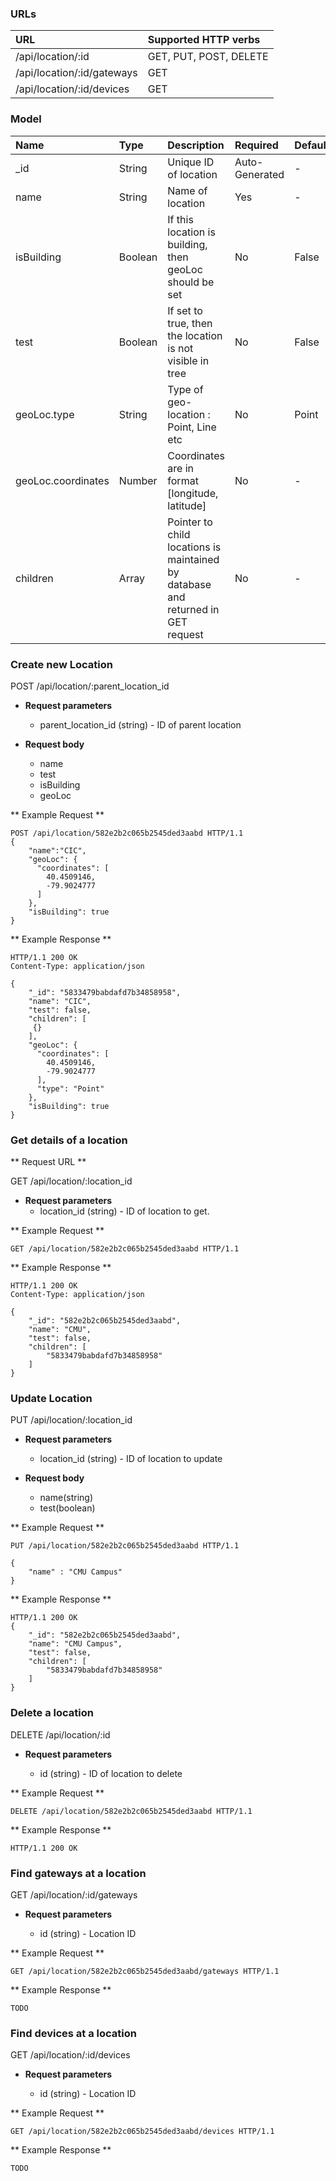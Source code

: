 ### URLs

|URL | Supported HTTP verbs|
|:----------|:-----|
|/api/location/:id | GET, PUT, POST, DELETE|
|/api/location/:id/gateways| GET|
|/api/location/:id/devices| GET|

### Model
| Name | Type | Description | Required | Default|
|:----------|:-----|:------------|:-----|:-------|
|_id|String| Unique ID of location| Auto-Generated|-|
|name|String| Name of location| Yes|-|
|isBuilding|Boolean| If this location is building, then geoLoc should be set| No | False|
|test | Boolean| If set to true, then the location is not visible in tree| No | False|
|geoLoc.type | String| Type of geo-location : Point, Line etc| No| Point|
|geoLoc.coordinates|Number| Coordinates are in format [longitude, latitude]| No| -| 
|children| Array | Pointer to child locations is maintained by database and returned in GET request|No | -|


### Create new Location 

<span class ="operation">POST /api/location/:parent_location_id </span>

- **Request parameters**
	* parent_location_id (string) - ID of parent location

- **Request body**
	* name 
	* test
    * isBuilding
    * geoLoc


** Example Request **
```http
POST /api/location/582e2b2c065b2545ded3aabd HTTP/1.1
{
	"name":"CIC",
    "geoLoc": {
      "coordinates": [
        40.4509146,
        -79.9024777
      ]     
    },
    "isBuilding": true
}
```

** Example Response **
```http
HTTP/1.1 200 OK
Content-Type: application/json

{
    "_id": "5833479babdafd7b34858958",
    "name": "CIC",
    "test": false,
    "children": [
     {}
    ],
    "geoLoc": {
      "coordinates": [
        40.4509146,
        -79.9024777
      ],
      "type": "Point"
    },
    "isBuilding": true
}
```


### Get details of a location
** Request URL **

<span class ="operation">GET /api/location/:location_id </span>

- **Request parameters**
	* location_id (string) - ID of location to get.

** Example Request **

```http
GET /api/location/582e2b2c065b2545ded3aabd HTTP/1.1

```

** Example Response **

```http
HTTP/1.1 200 OK
Content-Type: application/json

{
    "_id": "582e2b2c065b2545ded3aabd",
    "name": "CMU",
    "test": false,
    "children": [
     	"5833479babdafd7b34858958"
    ]
}

```
### Update Location
<span class ="operation">PUT /api/location/:location_id </span>

- **Request parameters**

	* location_id (string) - ID of location to update

- **Request body** 
	* name(string) 
	* test(boolean)

** Example Request **
```http
PUT /api/location/582e2b2c065b2545ded3aabd HTTP/1.1

{
	"name" : "CMU Campus"
}
```

** Example Response **
```http
HTTP/1.1 200 OK
{
    "_id": "582e2b2c065b2545ded3aabd",
    "name": "CMU Campus",
    "test": false,
    "children": [
     	"5833479babdafd7b34858958"
    ]
}
```

### Delete a location
<span class ="operation">DELETE /api/location/:id </span>

- **Request parameters**

	* id (string) - ID of location to delete

** Example Request **
```http
DELETE /api/location/582e2b2c065b2545ded3aabd HTTP/1.1
```

** Example Response **
```http
HTTP/1.1 200 OK
```

### Find gateways at a location 
<span class ="operation">GET /api/location/:id/gateways</span>

- **Request parameters**

    * id (string) - Location ID

** Example Request **
```http
GET /api/location/582e2b2c065b2545ded3aabd/gateways HTTP/1.1
```

** Example Response **
```http
TODO
```

### Find devices at a location

<span class ="operation">GET /api/location/:id/devices </span>

- **Request parameters**

    * id (string) - Location ID

** Example Request **
```http
GET /api/location/582e2b2c065b2545ded3aabd/devices HTTP/1.1
```
** Example Response **
```http
TODO
```

